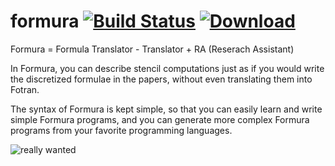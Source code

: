 
formura [![Build Status](https://travis-ci.org/nushio3/formura.svg?branch=master)](https://travis-ci.org/nushio3/formura) [![Download](https://img.shields.io/github/downloads/nushio3/formura/latest/total.svg)](https://github.com/nushio3/formura/releases/download/test/formura)
=======



Formura = Formula Translator - Translator + RA (Reserach Assistant)

In Formura, you can describe stencil computations just as if you would write the discretized formulae in the papers, without even translating them into Fotran.

The syntax of Formura is kept simple, so that you can easily learn and write simple Formura programs, and you can generate more complex Formura programs from your favorite programming languages.

![really wanted](http://www.projectcartoon.com/cells/cell_13.jpg)
